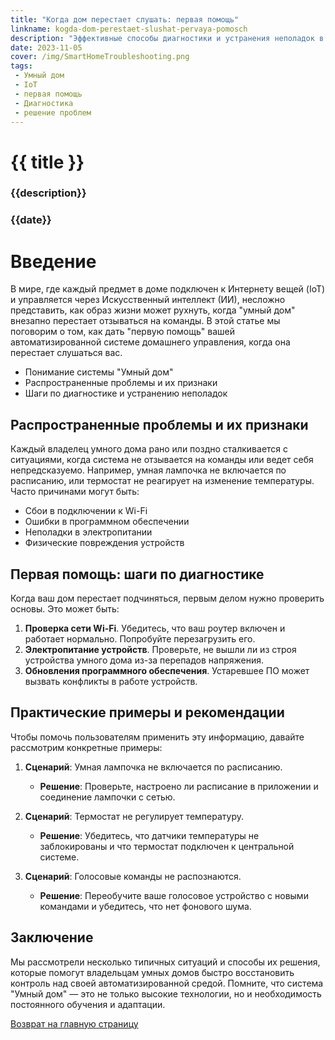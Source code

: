 ```yaml
---
title: "Когда дом перестает слушать: первая помощь"
linkname: kogda-dom-perestaet-slushat-pervaya-pomosch
description: "Эффективные способы диагностики и устранения неполадок в системах 'Умный дом'"
date: 2023-11-05
cover: /img/SmartHomeTroubleshooting.png
tags:
 - Умный дом
 - IoT
 - первая помощь
 - Диагностика
 - решение проблем
---
```


# {{ title }}
### {{description}}
### {{date}}

# Введение

В мире, где каждый предмет в доме подключен к Интернету вещей (IoT) и управляется через Искусственный интеллект (ИИ), несложно представить, как образ жизни может рухнуть, когда "умный дом" внезапно перестает отзываться на команды. В этой статье мы поговорим о том, как дать "первую помощь" вашей автоматизированной системе домашнего управления, когда она перестает слушаться вас.

* Понимание системы "Умный дом"
* Распространенные проблемы и их признаки
* Шаги по диагностике и устранению неполадок

## Распространенные проблемы и их признаки

Каждый владелец умного дома рано или поздно сталкивается с ситуациями, когда система не отзывается на команды или ведет себя непредсказуемо. Например, умная лампочка не включается по расписанию, или термостат не реагирует на изменение температуры. Часто причинами могут быть:

- Сбои в подключении к Wi-Fi
- Ошибки в программном обеспечении
- Неполадки в электропитании
- Физические повреждения устройств

## Первая помощь: шаги по диагностике

Когда ваш дом перестает подчиняться, первым делом нужно проверить основы. Это может быть:

1. **Проверка сети Wi-Fi**. Убедитесь, что ваш роутер включен и работает нормально. Попробуйте перезагрузить его.
2. **Электропитание устройств**. Проверьте, не вышли ли из строя устройства умного дома из-за перепадов напряжения.
3. **Обновления программного обеспечения**. Устаревшее ПО может вызвать конфликты в работе устройств.

## Практические примеры и рекомендации

Чтобы помочь пользователям применить эту информацию, давайте рассмотрим конкретные примеры:

1. **Сценарий**: Умная лампочка не включается по расписанию.
   * **Решение**: Проверьте, настроено ли расписание в приложении и соединение лампочки с сетью.

2. **Сценарий**: Термостат не регулирует температуру.
   * **Решение**: Убедитесь, что датчики температуры не заблокированы и что термостат подключен к центральной системе.

3. **Сценарий**: Голосовые команды не распознаются.
   * **Решение**: Переобучите ваше голосовое устройство с новыми командами и убедитесь, что нет фонового шума.

## Заключение

Мы рассмотрели несколько типичных ситуаций и способы их решения, которые помогут владельцам умных домов быстро восстановить контроль над своей автоматизированной средой. Помните, что система "Умный дом" — это не только высокие технологии, но и необходимость постоянного обучения и адаптации.

[Возврат на главную страницу](/)